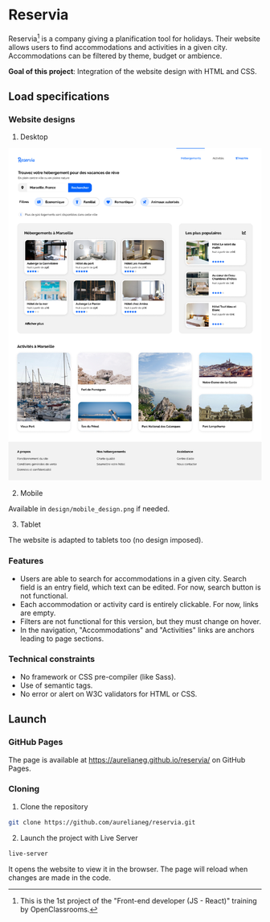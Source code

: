 # Reservia

Reservia[^1] is a company giving a planification tool for holidays. Their website allows users to find accommodations and activities in a given city. Accommodations can be filtered by theme, budget or ambience.

**Goal of this project**: Integration of the website design with HTML and CSS.

## Load specifications

### Website designs

1. Desktop

![Desktop design](./design/desktop_design.png "Desktop design")

2. Mobile

Available in `design/mobile_design.png` if needed.

3. Tablet

The website is adapted to tablets too (no design imposed).

### Features

- Users are able to search for accommodations in a given city. Search field is an entry field, which text can be edited. For now, search button is not functional.
- Each accommodation or activity card is entirely clickable. For now, links are empty.
- Filters are not functional for this version, but they must change on hover.
- In the navigation, "Accommodations" and "Activities" links are anchors leading to page sections.

### Technical constraints

- No framework or CSS pre-compiler (like Sass).
- Use of semantic tags.
- No error or alert on W3C validators for HTML or CSS.


## Launch

### GitHub Pages

The page is available at <https://aurelianeg.github.io/reservia/> on GitHub Pages.

### Cloning

1. Clone the repository

```sh
git clone https://github.com/aurelianeg/reservia.git
```

2. Launch the project with Live Server

```sh
live-server
```

It opens the website to view it in the browser. The page will reload when changes are made in the code.


[^1]: This is the 1st project of the "Front-end developer (JS - React)" training by OpenClassrooms.